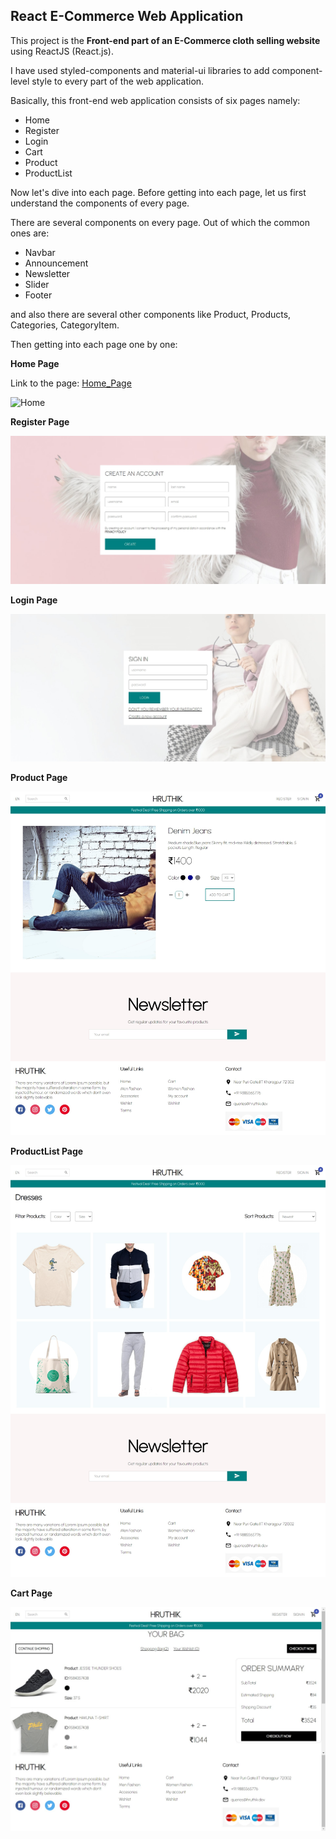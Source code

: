 ## React E-Commerce Web Application

This project is the **Front-end part of an E-Commerce cloth selling website** using ReactJS (React.js).

I have used styled-components and material-ui libraries to add component-level style to every part of the web application.

Basically, this front-end web application consists of six pages namely:

* Home
* Register
* Login
* Cart
* Product
* ProductList

Now let's dive into each page. Before getting into each page, let us first understand the components of every page.

There are several components on every page. Out of which the common ones are:

* Navbar
* Announcement
* Newsletter
* Slider
* Footer

and also there are several other components like Product, Products, Categories, CategoryItem.

Then getting into each page one by one:

**Home Page**

Link to the page: [Home_Page](https://stunning-meringue-6d61b4.netlify.app/)

![Home](https://github.com/hruthikgurram/React-eCommerce-website/blob/main/React%20eCommerce%20Pages/Home.png)

**Register Page**

![Register](https://github.com/hruthikgurram/React-eCommerce-website/blob/main/React%20eCommerce%20Pages/Register.png)

**Login Page**

![Login](https://github.com/hruthikgurram/React-eCommerce-website/blob/main/React%20eCommerce%20Pages/Login.png)

**Product Page**

![Product](https://github.com/hruthikgurram/React-eCommerce-website/blob/main/React%20eCommerce%20Pages/Product.png)

**ProductList Page**

![ProductList](https://github.com/hruthikgurram/React-eCommerce-website/blob/main/React%20eCommerce%20Pages/ProductList.png)

**Cart Page**

![Cart](https://github.com/hruthikgurram/React-eCommerce-website/blob/main/React%20eCommerce%20Pages/Cart.png)





